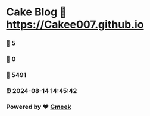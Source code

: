 # Cake Blog :link: https://Cakee007.github.io 
### :page_facing_up: [5](https://Cakee007.github.io/tag.html) 
### :speech_balloon: 0 
### :hibiscus: 5491 
### :alarm_clock: 2024-08-14 14:45:42 
### Powered by :heart: [Gmeek](https://github.com/Meekdai/Gmeek)
